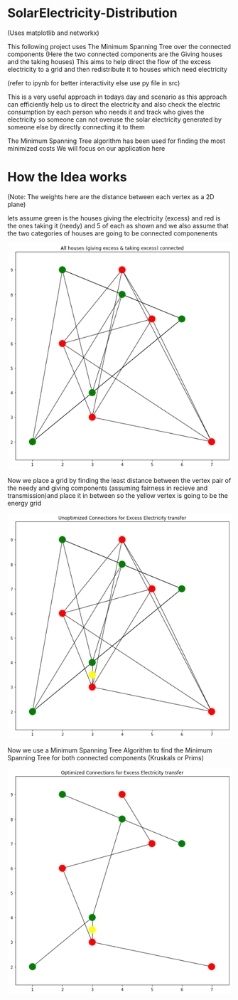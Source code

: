 # SolarElectricity-Distribution
(Uses matplotlib and networkx)

This following project uses The Minimum Spanning Tree over the connected components
(Here the two connected components are the Giving houses and the taking houses)
This aims to help direct the flow of the excess electricity to a grid and then redistribute
it to houses which need electricity

(refer to ipynb for better interactivity else use py file in src)

This is a very useful approach in todays day and scenario
as this approach can efficiently help us to direct the electricity and 
also check the electric consumption by each person who needs it and track
who gives the electricity so someone can not overuse the solar electricity generated by someone else 
by directly connecting it to them

The Minimum Spanning Tree algorithm has been used for finding the most minimized costs
We will focus on our application here

# How the Idea works
(Note: The weights here are the distance between each vertex as a 2D plane)

lets assume green is the houses giving the electricity (excess) and red is the ones taking it (needy)
and 5 of each as shown
and we also assume that the two categories of houses are going to be connected componenents

![](Result/Image1.png)

Now we place a grid by finding the least distance between the vertex pair of the needy and giving components 
(assuming fairness in recieve and transmission)and place it in between so the yellow vertex is going to be the
energy grid

![](Result/Image2.png)

Now we use a Minimum Spanning Tree Algorithm to find the Minimum Spanning Tree for both connected components
(Kruskals or Prims)

![](Result/Image3.png)


